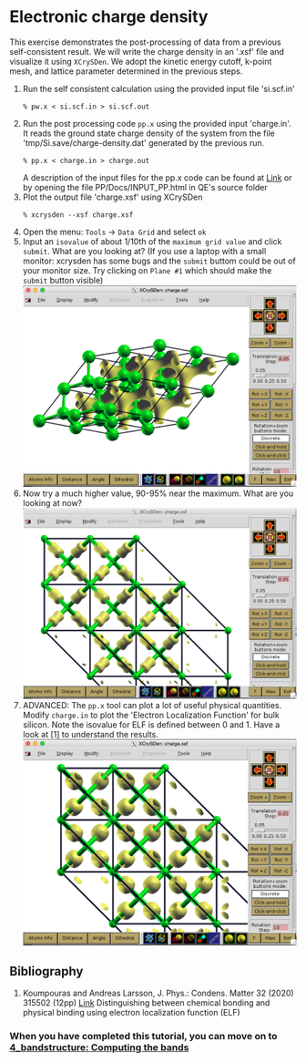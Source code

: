 # Electronic charge density
This exercise demonstrates the post-processing of data from a previous self-consistent result.
We will write the charge density in an '.xsf' file and visualize it using `XCrySDen`. 
We adopt the kinetic energy cutoff, k-point mesh, and lattice parameter determined in the previous steps.
  1. Run the self consistent calculation using the provided input file 'si.scf.in'
      ```
      % pw.x < si.scf.in > si.scf.out
      ```
  2. Run the post processing code `pp.x` using the provided input 'charge.in'. It reads the ground state charge density of the system from the file 'tmp/Si.save/charge-density.dat' generated by the previous run.
      ```
      % pp.x < charge.in > charge.out
      ```
     A description of the input files for the pp.x code can be found at [Link](http://https://www.quantum-espresso.org/Doc/INPUT_PP.html) or by opening the file PP/Docs/INPUT_PP.html in QE's source folder
  3. Plot the output file 'charge.xsf' using XCrySDen
      ```
      % xcrysden --xsf charge.xsf
      ```
  4. Open the menu: `Tools` -> `Data Grid` and select `ok`
  5. Input an `isovalue` of about 1/10th of the `maximum grid value` and click `submit`. What are you looking at?
     (If you use a laptop with a small monitor: xcrysden has some bugs and the `submit` buttom could be out of your monitor size.
      Try clicking on `Plane #1` which should make the `submit` button visible)
     ![charge density](Ref/charge1.png?raw=true "charge density")
  6. Now try a much higher value, 90-95% near the maximum. What are you looking at now?
     ![charge density](Ref/charge2.png?raw=true "charge density")
  7. ADVANCED: The `pp.x` tool can plot a lot of useful physical quantities. Modify `charge.in` to plot the 'Electron Localization Function' for bulk silicon. Note the isovalue for ELF is defined between 0 and 1. Have a look at [1] to understand the results.
     ![ELF](Ref/elf.png?raw=true "ELF")

## Bibliography
1. Koumpouras and Andreas Larsson, J. Phys.: Condens. Matter 32 (2020) 315502 (12pp) [Link](https://doi.org/10.1088/1361-648X/ab7fd8)
Distinguishing between chemical bonding and physical binding using electron localization function (ELF)

### When you have completed this tutorial, you can move on to [4_bandstructure: Computing the bands](../4_bandstructure)
